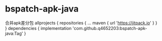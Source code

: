# bspatch-apk-java
合并apk差分包
allprojects {
		repositories {
			...
			maven { url 'https://jitpack.io' }
		}
	}
dependencies {
  implementation 'com.github.q4652203:bspatch-apk-java:Tag'
}
